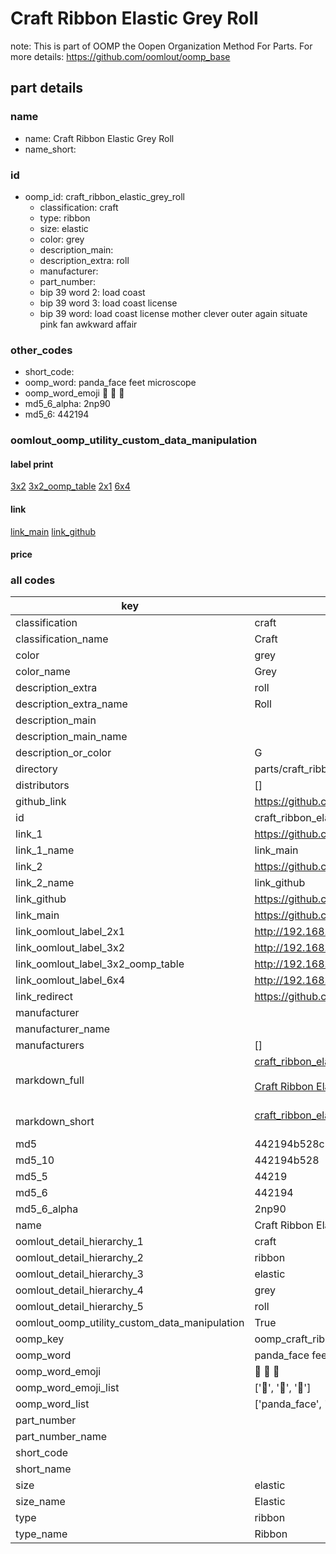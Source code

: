 # Craft Ribbon Elastic Grey Roll  

note: This is part of OOMP the Oopen Organization Method For Parts. For more details: https://github.com/oomlout/oomp_base

##  part details
  







### name
* name: Craft Ribbon Elastic Grey Roll
* name_short: 
### id
* oomp_id: craft_ribbon_elastic_grey_roll
  * classification: craft
  * type: ribbon
  * size: elastic
  * color: grey
  * description_main: 
  * description_extra: roll
  * manufacturer: 
  * part_number: 
  * bip 39 word 2: load coast
  * bip 39 word 3: load coast license
  * bip 39 word: load coast license mother clever outer again situate pink fan awkward affair

### other_codes
* short_code: 
* oomp_word: panda_face feet microscope
* oomp_word_emoji :panda_face: :feet: :microscope:
* md5_6_alpha: 2np90
* md5_6: 442194






### oomlout_oomp_utility_custom_data_manipulation
#### label print
[3x2](http://192.168.1.245:1112/?label=oomp%202np90)
[3x2_oomp_table](http://192.168.1.108:1112/?label=oomp%202np90)
[2x1](http://192.168.1.242:1112/?label=oomp%202np90)
[6x4](http://192.168.1.55:1112/?label=oomp%202np90)    

#### link

[link_main](https://github.com/oomlout/oomlout_oomp_version_1_messy/tree/main/parts/craft_ribbon_elastic_grey_roll) [link_github](https://github.com/oomlout/oomlout_oomp_version_1_messy/tree/main/parts/craft_ribbon_elastic_grey_roll)                             

#### price







### all codes 
| key | value |  
| --- | --- |  
| classification | craft |  
| classification_name | Craft |  
| color | grey |  
| color_name | Grey |  
| description_extra | roll |  
| description_extra_name | Roll |  
| description_main |  |  
| description_main_name |  |  
| description_or_color | G  |  
| directory | parts/craft_ribbon_elastic_grey_roll |  
| distributors | [] |  
| github_link | https://github.com/oomlout/oomlout_oomp_part_src/tree/main/parts/craft_ribbon_elastic_grey_roll |  
| id | craft_ribbon_elastic_grey_roll |  
| link_1 | https://github.com/oomlout/oomlout_oomp_version_1_messy/tree/main/parts/craft_ribbon_elastic_grey_roll |  
| link_1_name | link_main |  
| link_2 | https://github.com/oomlout/oomlout_oomp_version_1_messy/tree/main/parts/craft_ribbon_elastic_grey_roll |  
| link_2_name | link_github |  
| link_github | https://github.com/oomlout/oomlout_oomp_version_1_messy/tree/main/parts/craft_ribbon_elastic_grey_roll |  
| link_main | https://github.com/oomlout/oomlout_oomp_version_1_messy/tree/main/parts/craft_ribbon_elastic_grey_roll |  
| link_oomlout_label_2x1 | http://192.168.1.242:1112/?label=oomp%202np90 |  
| link_oomlout_label_3x2 | http://192.168.1.245:1112/?label=oomp%202np90 |  
| link_oomlout_label_3x2_oomp_table | http://192.168.1.108:1112/?label=oomp%202np90 |  
| link_oomlout_label_6x4 | http://192.168.1.55:1112/?label=oomp%202np90 |  
| link_redirect | https://github.com/oomlout/oomlout_oomp_version_1_messy/tree/main/parts/craft_ribbon_elastic_grey_roll |  
| manufacturer |  |  
| manufacturer_name |  |  
| manufacturers | [] |  
| markdown_full | [craft_ribbon_elastic_grey_roll](none)<br>[](none)<br>[Craft Ribbon Elastic Grey Roll](none)<br><br> |  
| markdown_short | [craft_ribbon_elastic_grey_roll](none)<br><br> |  
| md5 | 442194b528c9a09675154903024b3417 |  
| md5_10 | 442194b528 |  
| md5_5 | 44219 |  
| md5_6 | 442194 |  
| md5_6_alpha | 2np90 |  
| name | Craft Ribbon Elastic Grey Roll |  
| oomlout_detail_hierarchy_1 | craft |  
| oomlout_detail_hierarchy_2 | ribbon |  
| oomlout_detail_hierarchy_3 | elastic |  
| oomlout_detail_hierarchy_4 | grey |  
| oomlout_detail_hierarchy_5 | roll |  
| oomlout_oomp_utility_custom_data_manipulation | True |  
| oomp_key | oomp_craft_ribbon_elastic_grey_roll |  
| oomp_word | panda_face feet microscope |  
| oomp_word_emoji | :panda_face: :feet: :microscope: |  
| oomp_word_emoji_list | [':panda_face:', ':feet:', ':microscope:'] |  
| oomp_word_list | ['panda_face', 'feet', 'microscope'] |  
| part_number |  |  
| part_number_name |  |  
| short_code |  |  
| short_name |  |  
| size | elastic |  
| size_name | Elastic |  
| type | ribbon |  
| type_name | Ribbon |  
